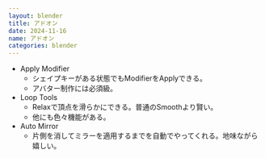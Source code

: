 ```yaml
---
layout: blender
title: アドオン
date: 2024-11-16
name: アドオン
categories: blender
---
```


- Apply Modifier
    - シェイプキーがある状態でもModifierをApplyできる。
    - アバター制作には必須級。
- Loop Tools
    - Relaxで頂点を滑らかにできる。普通のSmoothより賢い。
    - 他にも色々機能がある。
- Auto Mirror
    - 片側を消してミラーを適用するまでを自動でやってくれる。地味ながら嬉しい。
